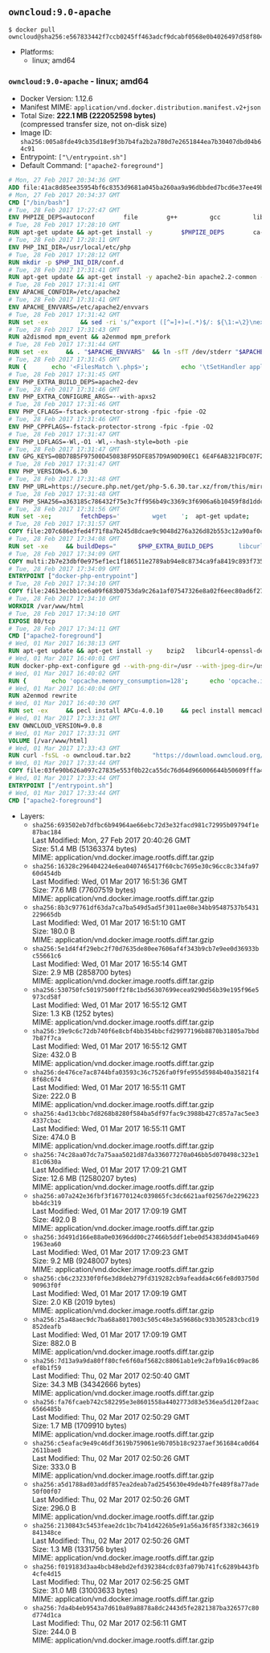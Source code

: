 ## `owncloud:9.0-apache`

```console
$ docker pull owncloud@sha256:e567833442f7ccb0245ff463adcf9dcabf0568e0b4026497d58f804d2b4ff240
```

-	Platforms:
	-	linux; amd64

### `owncloud:9.0-apache` - linux; amd64

-	Docker Version: 1.12.6
-	Manifest MIME: `application/vnd.docker.distribution.manifest.v2+json`
-	Total Size: **222.1 MB (222052598 bytes)**  
	(compressed transfer size, not on-disk size)
-	Image ID: `sha256:005a8fde49cb35d18e9f3b7b4fa2b2a780d7e2651844ea7b30407dbd04b64c91`
-	Entrypoint: `["\/entrypoint.sh"]`
-	Default Command: `["apache2-foreground"]`

```dockerfile
# Mon, 27 Feb 2017 20:34:36 GMT
ADD file:41ac8d85ee35954bf6c8353d9681a045ba260aa9a96dbbded7bcd6e37ee49bea in / 
# Mon, 27 Feb 2017 20:34:37 GMT
CMD ["/bin/bash"]
# Tue, 28 Feb 2017 17:27:47 GMT
ENV PHPIZE_DEPS=autoconf 		file 		g++ 		gcc 		libc-dev 		make 		pkg-config 		re2c
# Tue, 28 Feb 2017 17:28:10 GMT
RUN apt-get update && apt-get install -y 		$PHPIZE_DEPS 		ca-certificates 		curl 		libedit2 		libsqlite3-0 		libxml2 		xz-utils 	--no-install-recommends && rm -r /var/lib/apt/lists/*
# Tue, 28 Feb 2017 17:28:11 GMT
ENV PHP_INI_DIR=/usr/local/etc/php
# Tue, 28 Feb 2017 17:28:12 GMT
RUN mkdir -p $PHP_INI_DIR/conf.d
# Tue, 28 Feb 2017 17:31:41 GMT
RUN apt-get update && apt-get install -y apache2-bin apache2.2-common --no-install-recommends && rm -rf /var/lib/apt/lists/*
# Tue, 28 Feb 2017 17:31:41 GMT
ENV APACHE_CONFDIR=/etc/apache2
# Tue, 28 Feb 2017 17:31:41 GMT
ENV APACHE_ENVVARS=/etc/apache2/envvars
# Tue, 28 Feb 2017 17:31:42 GMT
RUN set -ex 		&& sed -ri 's/^export ([^=]+)=(.*)$/: ${\1:=\2}\nexport \1/' "$APACHE_ENVVARS" 		&& . "$APACHE_ENVVARS" 	&& for dir in 		"$APACHE_LOCK_DIR" 		"$APACHE_RUN_DIR" 		"$APACHE_LOG_DIR" 		/var/www/html 	; do 		rm -rvf "$dir" 		&& mkdir -p "$dir" 		&& chown -R "$APACHE_RUN_USER:$APACHE_RUN_GROUP" "$dir"; 	done
# Tue, 28 Feb 2017 17:31:43 GMT
RUN a2dismod mpm_event && a2enmod mpm_prefork
# Tue, 28 Feb 2017 17:31:44 GMT
RUN set -ex 	&& . "$APACHE_ENVVARS" 	&& ln -sfT /dev/stderr "$APACHE_LOG_DIR/error.log" 	&& ln -sfT /dev/stdout "$APACHE_LOG_DIR/access.log" 	&& ln -sfT /dev/stdout "$APACHE_LOG_DIR/other_vhosts_access.log"
# Tue, 28 Feb 2017 17:31:45 GMT
RUN { 		echo '<FilesMatch \.php$>'; 		echo '\tSetHandler application/x-httpd-php'; 		echo '</FilesMatch>'; 		echo; 		echo 'DirectoryIndex disabled'; 		echo 'DirectoryIndex index.php index.html'; 		echo; 		echo '<Directory /var/www/>'; 		echo '\tOptions -Indexes'; 		echo '\tAllowOverride All'; 		echo '</Directory>'; 	} | tee "$APACHE_CONFDIR/conf-available/docker-php.conf" 	&& a2enconf docker-php
# Tue, 28 Feb 2017 17:31:45 GMT
ENV PHP_EXTRA_BUILD_DEPS=apache2-dev
# Tue, 28 Feb 2017 17:31:46 GMT
ENV PHP_EXTRA_CONFIGURE_ARGS=--with-apxs2
# Tue, 28 Feb 2017 17:31:46 GMT
ENV PHP_CFLAGS=-fstack-protector-strong -fpic -fpie -O2
# Tue, 28 Feb 2017 17:31:46 GMT
ENV PHP_CPPFLAGS=-fstack-protector-strong -fpic -fpie -O2
# Tue, 28 Feb 2017 17:31:47 GMT
ENV PHP_LDFLAGS=-Wl,-O1 -Wl,--hash-style=both -pie
# Tue, 28 Feb 2017 17:31:47 GMT
ENV GPG_KEYS=0BD78B5F97500D450838F95DFE857D9A90D90EC1 6E4F6AB321FDC07F2C332E3AC2BF0BC433CFC8B3
# Tue, 28 Feb 2017 17:31:47 GMT
ENV PHP_VERSION=5.6.30
# Tue, 28 Feb 2017 17:31:48 GMT
ENV PHP_URL=https://secure.php.net/get/php-5.6.30.tar.xz/from/this/mirror PHP_ASC_URL=https://secure.php.net/get/php-5.6.30.tar.xz.asc/from/this/mirror
# Tue, 28 Feb 2017 17:31:48 GMT
ENV PHP_SHA256=a363185c786432f75e3c7ff956b49c3369c3f6906a6b10459f8d1ddc22f70805 PHP_MD5=68753955a8964ae49064c6424f81eb3e
# Tue, 28 Feb 2017 17:31:56 GMT
RUN set -xe; 		fetchDeps=' 		wget 	'; 	apt-get update; 	apt-get install -y --no-install-recommends $fetchDeps; 	rm -rf /var/lib/apt/lists/*; 		mkdir -p /usr/src; 	cd /usr/src; 		wget -O php.tar.xz "$PHP_URL"; 		if [ -n "$PHP_SHA256" ]; then 		echo "$PHP_SHA256 *php.tar.xz" | sha256sum -c -; 	fi; 	if [ -n "$PHP_MD5" ]; then 		echo "$PHP_MD5 *php.tar.xz" | md5sum -c -; 	fi; 		if [ -n "$PHP_ASC_URL" ]; then 		wget -O php.tar.xz.asc "$PHP_ASC_URL"; 		export GNUPGHOME="$(mktemp -d)"; 		for key in $GPG_KEYS; do 			gpg --keyserver ha.pool.sks-keyservers.net --recv-keys "$key"; 		done; 		gpg --batch --verify php.tar.xz.asc php.tar.xz; 		rm -r "$GNUPGHOME"; 	fi; 		apt-get purge -y --auto-remove $fetchDeps
# Tue, 28 Feb 2017 17:31:57 GMT
COPY file:207c686e3fed4f71f8a7b245d8dcae9c9048d276a326d82b553c12a90af0c0ca in /usr/local/bin/ 
# Tue, 28 Feb 2017 17:34:08 GMT
RUN set -xe 	&& buildDeps=" 		$PHP_EXTRA_BUILD_DEPS 		libcurl4-openssl-dev 		libedit-dev 		libsqlite3-dev 		libssl-dev 		libxml2-dev 	" 	&& apt-get update && apt-get install -y $buildDeps --no-install-recommends && rm -rf /var/lib/apt/lists/* 		&& export CFLAGS="$PHP_CFLAGS" 		CPPFLAGS="$PHP_CPPFLAGS" 		LDFLAGS="$PHP_LDFLAGS" 	&& docker-php-source extract 	&& cd /usr/src/php 	&& ./configure 		--with-config-file-path="$PHP_INI_DIR" 		--with-config-file-scan-dir="$PHP_INI_DIR/conf.d" 				--disable-cgi 				--enable-ftp 		--enable-mbstring 		--enable-mysqlnd 				--with-curl 		--with-libedit 		--with-openssl 		--with-zlib 				$PHP_EXTRA_CONFIGURE_ARGS 	&& make -j "$(nproc)" 	&& make install 	&& { find /usr/local/bin /usr/local/sbin -type f -executable -exec strip --strip-all '{}' + || true; } 	&& make clean 	&& docker-php-source delete 		&& apt-get purge -y --auto-remove -o APT::AutoRemove::RecommendsImportant=false $buildDeps
# Tue, 28 Feb 2017 17:34:09 GMT
COPY multi:2b7e23dbf0e975ef1ec1f186511e2789ab94e8c8734ca9fa8419c893f7357d6c in /usr/local/bin/ 
# Tue, 28 Feb 2017 17:34:09 GMT
ENTRYPOINT ["docker-php-entrypoint"]
# Tue, 28 Feb 2017 17:34:10 GMT
COPY file:24613ecbb1ce6a09f683b0753da9c26a1af07547326e8a02f6eec80ad6f2774a in /usr/local/bin/ 
# Tue, 28 Feb 2017 17:34:10 GMT
WORKDIR /var/www/html
# Tue, 28 Feb 2017 17:34:10 GMT
EXPOSE 80/tcp
# Tue, 28 Feb 2017 17:34:11 GMT
CMD ["apache2-foreground"]
# Wed, 01 Mar 2017 16:38:13 GMT
RUN apt-get update && apt-get install -y 	bzip2 	libcurl4-openssl-dev 	libfreetype6-dev 	libicu-dev 	libjpeg-dev 	libldap2-dev 	libmcrypt-dev 	libmemcached-dev 	libpng12-dev 	libpq-dev 	libxml2-dev 	&& rm -rf /var/lib/apt/lists/*
# Wed, 01 Mar 2017 16:40:01 GMT
RUN docker-php-ext-configure gd --with-png-dir=/usr --with-jpeg-dir=/usr 	&& docker-php-ext-configure ldap --with-libdir=lib/x86_64-linux-gnu/ 	&& docker-php-ext-install exif gd intl ldap mbstring mcrypt mysql opcache pdo_mysql pdo_pgsql pgsql zip
# Wed, 01 Mar 2017 16:40:02 GMT
RUN { 		echo 'opcache.memory_consumption=128'; 		echo 'opcache.interned_strings_buffer=8'; 		echo 'opcache.max_accelerated_files=4000'; 		echo 'opcache.revalidate_freq=60'; 		echo 'opcache.fast_shutdown=1'; 		echo 'opcache.enable_cli=1'; 	} > /usr/local/etc/php/conf.d/opcache-recommended.ini
# Wed, 01 Mar 2017 16:40:04 GMT
RUN a2enmod rewrite
# Wed, 01 Mar 2017 16:40:30 GMT
RUN set -ex 	&& pecl install APCu-4.0.10 	&& pecl install memcached-2.2.0 	&& pecl install redis-2.2.8 	&& docker-php-ext-enable apcu memcached redis
# Wed, 01 Mar 2017 17:33:31 GMT
ENV OWNCLOUD_VERSION=9.0.8
# Wed, 01 Mar 2017 17:33:31 GMT
VOLUME [/var/www/html]
# Wed, 01 Mar 2017 17:33:43 GMT
RUN curl -fsSL -o owncloud.tar.bz2 		"https://download.owncloud.org/community/owncloud-${OWNCLOUD_VERSION}.tar.bz2" 	&& curl -fsSL -o owncloud.tar.bz2.asc 		"https://download.owncloud.org/community/owncloud-${OWNCLOUD_VERSION}.tar.bz2.asc" 	&& export GNUPGHOME="$(mktemp -d)" 	&& gpg --keyserver ha.pool.sks-keyservers.net --recv-keys E3036906AD9F30807351FAC32D5D5E97F6978A26 	&& gpg --batch --verify owncloud.tar.bz2.asc owncloud.tar.bz2 	&& rm -r "$GNUPGHOME" owncloud.tar.bz2.asc 	&& tar -xjf owncloud.tar.bz2 -C /usr/src/ 	&& rm owncloud.tar.bz2
# Wed, 01 Mar 2017 17:33:44 GMT
COPY file:03fe90b626a097c27835e553f0b22ca55dc76d64d966006644b50609fffa4161 in /entrypoint.sh 
# Wed, 01 Mar 2017 17:33:44 GMT
ENTRYPOINT ["/entrypoint.sh"]
# Wed, 01 Mar 2017 17:33:44 GMT
CMD ["apache2-foreground"]
```

-	Layers:
	-	`sha256:693502eb7dfbc6b94964ae66ebc72d3e32facd981c72995b09794f1e87bac184`  
		Last Modified: Mon, 27 Feb 2017 20:40:26 GMT  
		Size: 51.4 MB (51363374 bytes)  
		MIME: application/vnd.docker.image.rootfs.diff.tar.gzip
	-	`sha256:16328c296404224e6ea0407465417f60cbc7695e30c96cc8c334fa9760d454db`  
		Last Modified: Wed, 01 Mar 2017 16:51:36 GMT  
		Size: 77.6 MB (77607519 bytes)  
		MIME: application/vnd.docker.image.rootfs.diff.tar.gzip
	-	`sha256:8b3c97761df63da7ca7ba549d5ad5f3011ae08e34bb95487537b5431229665db`  
		Last Modified: Wed, 01 Mar 2017 16:51:10 GMT  
		Size: 180.0 B  
		MIME: application/vnd.docker.image.rootfs.diff.tar.gzip
	-	`sha256:5e1d4f4f29ebc2f70d7635de80ee7606af4f343b9cb7e9ee0d36933bc55661c6`  
		Last Modified: Wed, 01 Mar 2017 16:55:14 GMT  
		Size: 2.9 MB (2858700 bytes)  
		MIME: application/vnd.docker.image.rootfs.diff.tar.gzip
	-	`sha256:530750fc50197500ff2f8c1bd56307699ecea9290d56b39e195f96e5973cd58f`  
		Last Modified: Wed, 01 Mar 2017 16:55:12 GMT  
		Size: 1.3 KB (1252 bytes)  
		MIME: application/vnd.docker.image.rootfs.diff.tar.gzip
	-	`sha256:39e9c6c72db740f6e8cbf4bb354bbcfd29977196b8870b31805a7bbd7b87f7ca`  
		Last Modified: Wed, 01 Mar 2017 16:55:12 GMT  
		Size: 432.0 B  
		MIME: application/vnd.docker.image.rootfs.diff.tar.gzip
	-	`sha256:de476ce7ac8744bfa03593c36c7526fa0f9fe955d5984b40a35821f48f68c674`  
		Last Modified: Wed, 01 Mar 2017 16:55:11 GMT  
		Size: 222.0 B  
		MIME: application/vnd.docker.image.rootfs.diff.tar.gzip
	-	`sha256:4ad13cbbc7d8268b8280f584ba5df97fac9c3988b427c857a7ac5ee34337cbac`  
		Last Modified: Wed, 01 Mar 2017 16:55:11 GMT  
		Size: 474.0 B  
		MIME: application/vnd.docker.image.rootfs.diff.tar.gzip
	-	`sha256:74c28aa07dc7a75aaa5021d87da336077270a046bb5d070498c323e181c0630a`  
		Last Modified: Wed, 01 Mar 2017 17:09:21 GMT  
		Size: 12.6 MB (12580207 bytes)  
		MIME: application/vnd.docker.image.rootfs.diff.tar.gzip
	-	`sha256:a07a242e36fbf3f16770124c039865fc3dc6621aaf02567de2296223bb4dc319`  
		Last Modified: Wed, 01 Mar 2017 17:09:19 GMT  
		Size: 492.0 B  
		MIME: application/vnd.docker.image.rootfs.diff.tar.gzip
	-	`sha256:3d491d166e88a0e03696dd00c27466b5ddf1ebe0d54383dd045a04691963ea60`  
		Last Modified: Wed, 01 Mar 2017 17:09:23 GMT  
		Size: 9.2 MB (9248007 bytes)  
		MIME: application/vnd.docker.image.rootfs.diff.tar.gzip
	-	`sha256:cb6c232330f0f6e3d8deb279fd319282cb9afeadda4c66fe8d03750d90963f0f`  
		Last Modified: Wed, 01 Mar 2017 17:09:19 GMT  
		Size: 2.0 KB (2019 bytes)  
		MIME: application/vnd.docker.image.rootfs.diff.tar.gzip
	-	`sha256:25a48aec9dc7ba68a8017003c505c48e3a59686bc93b305283cbcd19852deafb`  
		Last Modified: Wed, 01 Mar 2017 17:09:19 GMT  
		Size: 882.0 B  
		MIME: application/vnd.docker.image.rootfs.diff.tar.gzip
	-	`sha256:7d13a9a9da80ff80cfe6f60af5682c88061ab1e9c2afb9a16c09ac86ef8b1f59`  
		Last Modified: Thu, 02 Mar 2017 02:50:40 GMT  
		Size: 34.3 MB (34342666 bytes)  
		MIME: application/vnd.docker.image.rootfs.diff.tar.gzip
	-	`sha256:fa76fcaeb742c582295e3e8601558a4402773d83e536ea5d120f2aac6566485b`  
		Last Modified: Thu, 02 Mar 2017 02:50:29 GMT  
		Size: 1.7 MB (1709910 bytes)  
		MIME: application/vnd.docker.image.rootfs.diff.tar.gzip
	-	`sha256:c5eafac9e49c46df3619b759061e9b705b18c9237aef361684ca0d642611bae8`  
		Last Modified: Thu, 02 Mar 2017 02:50:26 GMT  
		Size: 333.0 B  
		MIME: application/vnd.docker.image.rootfs.diff.tar.gzip
	-	`sha256:a5d1788ad03addf857ea2deab7ad2545630e49de4b7fe489f8a77ade50f00f07`  
		Last Modified: Thu, 02 Mar 2017 02:50:26 GMT  
		Size: 296.0 B  
		MIME: application/vnd.docker.image.rootfs.diff.tar.gzip
	-	`sha256:2130843c5453feae2dc1bc7b41d4226b5e91a56a36f85f3382c36619841348ce`  
		Last Modified: Thu, 02 Mar 2017 02:50:26 GMT  
		Size: 1.3 MB (1331756 bytes)  
		MIME: application/vnd.docker.image.rootfs.diff.tar.gzip
	-	`sha256:f019183d3aa4bcb48ebd2efd392384cdc03fa079b741fc6289b443fb4cfe4d15`  
		Last Modified: Thu, 02 Mar 2017 02:56:25 GMT  
		Size: 31.0 MB (31003633 bytes)  
		MIME: application/vnd.docker.image.rootfs.diff.tar.gzip
	-	`sha256:7da4b4eb9543a7d610a89a8878a8dc2443d5fe2821387ba326577c80d774d1ca`  
		Last Modified: Thu, 02 Mar 2017 02:56:11 GMT  
		Size: 244.0 B  
		MIME: application/vnd.docker.image.rootfs.diff.tar.gzip
